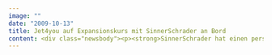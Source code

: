```yaml
---
image: ""
date: "2009-10-13"
title: Jet4you auf Expansionskurs mit SinnerSchrader an Bord
content: <div class="newsbody"><p><strong>SinnerSchrader hat einen persönlichen Kundenbereich und neue Funktionen in die Website der marokkanischen Fluggesellschaft Jet4you integriert. Fluggäste können nun Kundenprofile anlegen, Buchungen einsehen, Daten und Reiseziele anpassen sowie Extras buchen.</strong></p><p>SinnerSchrader betreut die Low-Cost-Airline seit ihrer Gründung 2006 und hat maßgeblich zum Erfolg des Onlinevertriebskanals beigetragen. 85 Prozent der Flugbuchungen kommen über die Website. Mit der Erweiterung des Streckennetzes um Barcelona hat SinnerSchrader jüngst die spanische Sprachvariante implementiert. Darüber hinaus ist die Website in Französisch, Englisch und Italienisch verfügbar.</p><p>Die Marke Jet4you steht für die Erfolgsgeschichte einer Fluggesellschaft. Innerhalb von drei Jahren hat sich die marokkanische Low-Cost-Airline auf den meisten der angebotenen Strecken zum führenden Carrier entwickelt. Jet4you operiert in sechs Ländern (Marokko, Frankreich, Italien, Belgien, Schweiz und Spanien) und bedient 19 Reiseziele. Seit 2008 ist Jet4you ein 100prozentiges Unternehmen der TUI. Im Jahr 2010 will die Billigfluggesellschaft ihr europäisches Streckennetz weiter ausbauen.</p><p><a class="news-backlink" href="/de/"><svg class="svg-ico svg-ico--arrow-left"><use xlink&#58;href="#arrow-down"></use></svg>Zurück zur Presse Übersicht</a></p></div>
---
```

